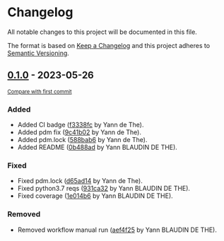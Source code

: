 # Changelog

All notable changes to this project will be documented in this file.

The format is based on [Keep a Changelog](http://keepachangelog.com/en/1.0.0/)
and this project adheres to [Semantic Versioning](http://semver.org/spec/v2.0.0.html).

<!-- insertion marker -->
## [0.1.0](https://github.com/ydethe/basilisk_mockup/releases/tag/0.1.0) - 2023-05-26

<small>[Compare with first commit](https://github.com/ydethe/basilisk_mockup/compare/0b488ad8d2a572a4432b6b91af1f7234d07414d8...0.1.0)</small>

### Added

- Added CI badge ([f3338fc](https://github.com/ydethe/basilisk_mockup/commit/f3338fc0b713294cf5589270baa6c66b8eb93da8) by Yann de The).
- Added pdm fix ([9c41b02](https://github.com/ydethe/basilisk_mockup/commit/9c41b02b94a0d5d97f532b4a3bed585e389e1cbc) by Yann de The).
- Added pdm.lock ([588bab6](https://github.com/ydethe/basilisk_mockup/commit/588bab61d74bafef2770745a1b3e66275b0eac0d) by Yann de The).
- Added README ([0b488ad](https://github.com/ydethe/basilisk_mockup/commit/0b488ad8d2a572a4432b6b91af1f7234d07414d8) by Yann BLAUDIN DE THE).

### Fixed

- Fixed pdm.lock ([d65ad14](https://github.com/ydethe/basilisk_mockup/commit/d65ad148386638107b14de4b142f8d324748cb55) by Yann de The).
- Fixed python3.7 reqs ([931ca32](https://github.com/ydethe/basilisk_mockup/commit/931ca32d3331813d69c8546f7d6429be59b62116) by Yann BLAUDIN DE THE).
- Fixed coverage ([1e014b6](https://github.com/ydethe/basilisk_mockup/commit/1e014b6474d959104082856c643b965304665eff) by Yann BLAUDIN DE THE).

### Removed

- Removed workflow manual run ([aef4f25](https://github.com/ydethe/basilisk_mockup/commit/aef4f25f47e369644f1fe8b59006f9dd4e0a1666) by Yann BLAUDIN DE THE).

